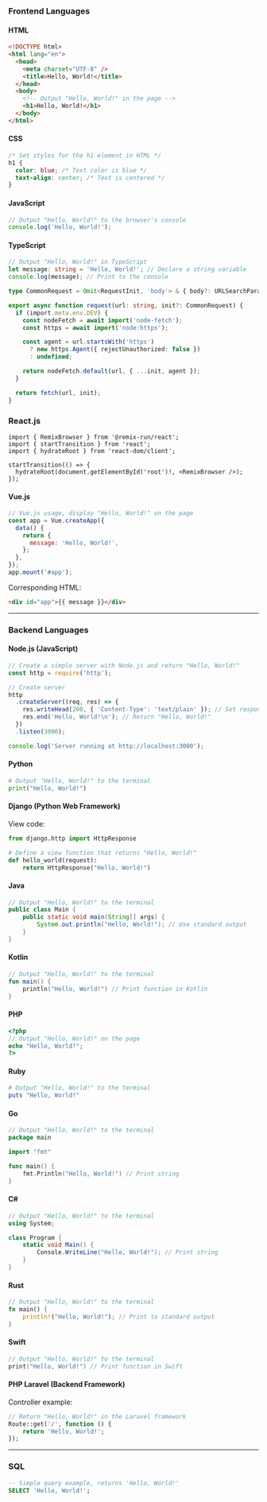 ### **Frontend Languages**

#### **HTML**

```html
<!DOCTYPE html>
<html lang="en">
  <head>
    <meta charset="UTF-8" />
    <title>Hello, World!</title>
  </head>
  <body>
    <!-- Output "Hello, World!" in the page -->
    <h1>Hello, World!</h1>
  </body>
</html>
```

#### **CSS**

```css
/* Set styles for the h1 element in HTML */
h1 {
  color: blue; /* Text color is blue */
  text-align: center; /* Text is centered */
}
```

#### **JavaScript**

```javascript
// Output "Hello, World!" to the browser's console
console.log('Hello, World!');
```

#### **TypeScript**

```typescript
// Output "Hello, World!" in TypeScript
let message: string = 'Hello, World!'; // Declare a string variable
console.log(message); // Print to the console
```

```ts
type CommonRequest = Omit<RequestInit, 'body'> & { body?: URLSearchParams };

export async function request(url: string, init?: CommonRequest) {
  if (import.meta.env.DEV) {
    const nodeFetch = await import('node-fetch');
    const https = await import('node:https');

    const agent = url.startsWith('https')
      ? new https.Agent({ rejectUnauthorized: false })
      : undefined;

    return nodeFetch.default(url, { ...init, agent });
  }

  return fetch(url, init);
}
```

### **React.js**

```tsx
import { RemixBrowser } from '@remix-run/react';
import { startTransition } from 'react';
import { hydrateRoot } from 'react-dom/client';

startTransition(() => {
  hydrateRoot(document.getElementById('root')!, <RemixBrowser />);
});
```

#### **Vue.js**

```javascript
// Vue.js usage, display "Hello, World!" on the page
const app = Vue.createApp({
  data() {
    return {
      message: 'Hello, World!',
    };
  },
});
app.mount('#app');
```

Corresponding HTML:

```html
<div id="app">{{ message }}</div>
```

---

### **Backend Languages**

#### **Node.js (JavaScript)**

```javascript
// Create a simple server with Node.js and return "Hello, World!"
const http = require('http');

// Create server
http
  .createServer((req, res) => {
    res.writeHead(200, { 'Content-Type': 'text/plain' }); // Set response header to text
    res.end('Hello, World!\n'); // Return "Hello, World!"
  })
  .listen(3000);

console.log('Server running at http://localhost:3000');
```

#### **Python**

```python
# Output "Hello, World!" to the terminal
print("Hello, World!")
```

#### **Django (Python Web Framework)**

View code:

```python
from django.http import HttpResponse

# Define a view function that returns "Hello, World!"
def hello_world(request):
    return HttpResponse("Hello, World!")
```

#### **Java**

```java
// Output "Hello, World!" to the terminal
public class Main {
    public static void main(String[] args) {
        System.out.println("Hello, World!"); // Use standard output
    }
}
```

#### **Kotlin**

```kotlin
// Output "Hello, World!" to the terminal
fun main() {
    println("Hello, World!") // Print function in Kotlin
}
```

#### **PHP**

```php
<?php
// Output "Hello, World!" on the page
echo "Hello, World!";
?>
```

#### **Ruby**

```ruby
# Output "Hello, World!" to the terminal
puts "Hello, World!"
```

#### **Go**

```go
// Output "Hello, World!" to the terminal
package main

import "fmt"

func main() {
    fmt.Println("Hello, World!") // Print string
}
```

#### **C#**

```csharp
// Output "Hello, World!" to the terminal
using System;

class Program {
    static void Main() {
        Console.WriteLine("Hello, World!"); // Print string
    }
}
```

#### **Rust**

```rust
// Output "Hello, World!" to the terminal
fn main() {
    println!("Hello, World!"); // Print to standard output
}
```

#### **Swift**

```swift
// Output "Hello, World!" to the terminal
print("Hello, World!") // Print function in Swift
```

#### **PHP Laravel (Backend Framework)**

Controller example:

```php
// Return "Hello, World!" in the Laravel framework
Route::get('/', function () {
    return 'Hello, World!';
});
```

---

### **SQL**

```sql
-- Simple query example, returns 'Hello, World!'
SELECT 'Hello, World!';
```
